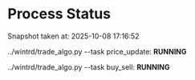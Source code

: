 # Process Status

Snapshot taken at: 2025-10-08 17:16:52

../wintrd/trade_algo.py --task price_update: **RUNNING**

../wintrd/trade_algo.py --task buy_sell: **RUNNING**

